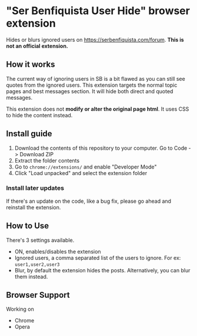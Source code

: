 # "Ser Benfiquista User Hide" browser extension

Hides or blurs ignored users on https://serbenfiquista.com/forum. **This is not an official extension.**

## How it works
 
The current way of ignoring users in SB is a bit flawed as you can still see quotes from the ignored users.
This extension targets the normal topic pages and best messages section. It will hide both direct and quoted messages.

This extension does not **modify or alter the original page html**. It uses CSS to hide the content instead.

## Install guide

1. Download the contents of this repository to your computer. Go to Code -> Download ZIP
2. Extract the folder contents
3. Go to `chrome://extensions/` and enable "Developer Mode"
4. Click "Load unpacked" and select the extension folder

### Install later updates

If there's an update on the code, like a bug fix, please go ahead and reinstall the extension.

## How to Use

There's 3 settings available.

- ON, enables/disables the extension
- Ignored users, a comma separated list of the users to ignore. For ex: `user1,user2,user3`
- Blur, by default the extension hides the posts. Alternatively, you can blur them instead.

## Browser Support

Working on

- Chrome
- Opera
